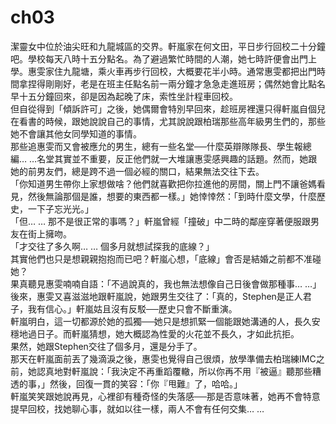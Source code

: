 # ch03

潔靈女中位於油尖旺和九龍城區的交界。軒嵐家在何文田，平日步行回校二十分鐘吧。學校每天八時十五分點名。為了避過繁忙時間的人潮，她七時許便會出門上學。惠雯家住九龍塘，乘火車再步行回校，大概要花半小時。通常惠雯都把出門時間拿捏得剛剛好，老是在班主任點名前一兩分鐘才急急走進班房；偶然她會比點名早十五分鐘回來，卻是因為起晚了床，索性坐計程車回校。  
但自從得到「傾訴許可」之後，她偶爾會特別早回來，趁班房裡還只得軒嵐自個兒在看書的時候，跟她說說自己的事情，尤其說說跟柏瑞那些高年級男生們的，那些她不會讓其他女同學知道的事情。  
那些追惠雯而又會被應允的男生，總有一些名堂──什麼英辯隊隊長、學生報總編… …名堂其實並不重要，反正他們就一大堆讓惠雯感興趣的話題。然而，她跟她的前男友們，總是跨不過一個必經的關口，結果無法交往下去。  
「你知道男生帶你上家想做啥？他們就喜歡把你拉進他的房間，關上門不讓爸媽看見，然後無論那個是誰，想要的東西都一樣。」她悻悻然：「到時什麼文學，什麼歷史，一下子忘光光。」  
「但… … 那不是很正常的事嗎？」軒嵐曾經「撞破」中二時的鄰座穿著便服跟男友在街上擁吻。  
「才交往了多久啊… … 個多月就想試探我的底線？」  
其實他們也只是想親親抱抱而已吧？軒嵐心想，「底線」會否是結婚之前都不准碰她？  
果真聽見惠雯喃喃自語：「不過說真的，我也無法想像自己日後會做那種事… …」  
後來，惠雯又喜滋滋地跟軒嵐說，她跟男生交往了：「真的，Stephen是正人君子，我有信心。」軒嵐姑且沒有反駁──歷史只會不斷重演。  
軒嵐明白，這一切都源於她的孤獨──她只是想抓緊一個能跟她溝通的人，長久安穩地過日子。而軒嵐猜想，她大概認為性愛的火花並不長久，才如此抗拒。  
果然，她跟Stephen交往了個多月，還是分手了。  
那天在軒嵐面前丟了幾滴淚之後，惠雯也覺得自己很煩，放學準備去柏瑞練IMC之前，她認真地對軒嵐說：「我決定不再重蹈覆轍，所以你再不用『被逼』聽那些糟透的事，」然後，回復一貫的笑容：「你『甩難』了，哈哈。」  
軒嵐笑笑跟她說再見，心裡卻有種奇怪的失落感──那是否意味著，她再不會特意提早回校，找她聊心事，就如以往一樣，兩人不會有任何交集… …

